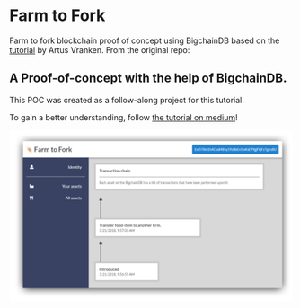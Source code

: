 # Farm to Fork

Farm to fork blockchain proof of concept using BigchainDB based on the [tutorial](https://medium.com/wearetheledger/bigchaindb-a-hands-on-approach-42e1d3b4e7a) by Artus Vranken. From the original repo:

## A Proof-of-concept with the help of BigchainDB.

This POC was created as a follow-along project for this tutorial.

To gain a better understanding, follow [the tutorial on medium](https://medium.com/wearetheledger/bigchaindb-a-hands-on-approach-42e1d3b4e7a)!

![preview of the POC](img/preview.png)

